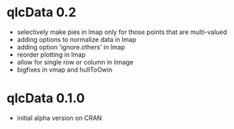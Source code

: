 # qlcData 0.2

* selectively make pies in lmap only for those points that are multi-valued
* adding options to normalize data in lmap
* adding option 'ignore.others' in lmap
* reorder plotting in lmap
* allow for single row or column in limage
* bigfixes in vmap and hullToOwin

# qlcData 0.1.0

* initial alpha version on CRAN

